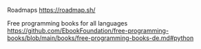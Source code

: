 
Roadmaps
https://roadmap.sh/

Free programming books for all languages
https://github.com/EbookFoundation/free-programming-books/blob/main/books/free-programming-books-de.md#python
